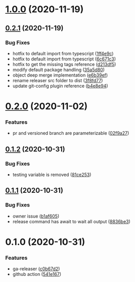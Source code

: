 # [1.0.0](https://github.com/justia/ga-releaser/compare/0.2.1...1.0.0) (2020-11-19)

## [0.2.1](https://github.com/justia/ga-releaser/compare/0.2.0...0.2.1) (2020-11-19)


### Bug Fixes

* hotfix to default import from typescript ([1ff4e9c](https://github.com/justia/ga-releaser/commit/1ff4e9c672c82be3cb7f6cac6e02b9d664077f22))
* hotfix to default import from typescript ([6c671c3](https://github.com/justia/ga-releaser/commit/6c671c3f71be7ba1ec863f0238145ee06e08985c))
* hotfix to get the missing tags reference ([d213df5](https://github.com/justia/ga-releaser/commit/d213df54fad20e110f3540b74dcddc10acb90f6d))
* modify default package handling ([35a5d80](https://github.com/justia/ga-releaser/commit/35a5d8024973c7069e2cfe6f30002fb971999d4d))
* object deep merge implementation ([e6b39ef](https://github.com/justia/ga-releaser/commit/e6b39ef320d64e47f62804fb66e68f0d86ccb12c))
* rename releaser src folder to dist ([3f8fd77](https://github.com/justia/ga-releaser/commit/3f8fd7789e5d39d6d12b7cc64233d403a5107aad))
* update git-config plugin reference ([b4e8e94](https://github.com/justia/ga-releaser/commit/b4e8e94bb1703f8e6363a2da1f9402efa5acf876))

# [0.2.0](https://github.com/justia/ga-releaser/compare/0.1.2...0.2.0) (2020-11-02)


### Features

* pr and versioned branch are parameterizable ([02f9a27](https://github.com/justia/ga-releaser/commit/02f9a27e71e73969d934577461ef931ae6ec03d7))

## [0.1.2](https://github.com/justia/ga-releaser/compare/0.1.1...0.1.2) (2020-10-31)


### Bug Fixes

* testing variable is removed ([81ce253](https://github.com/justia/ga-releaser/commit/81ce253922e9371ecca831063737d108ec569817))

## [0.1.1](https://github.com/justia/ga-releaser/compare/0.1.0...0.1.1) (2020-10-31)


### Bug Fixes

* owner issue ([b1af605](https://github.com/justia/ga-releaser/commit/b1af605f2dd39a018da23ce72497e628e2ce3180))
* release command has await to wait all output ([8836be3](https://github.com/justia/ga-releaser/commit/8836be31d547ad893798605d1006364f5fa8b000))

# 0.1.0 (2020-10-31)


### Features

* ga-releaser ([c0b67d2](https://github.com/justia/ga-releaser/commit/c0b67d2c31936ecedbd56a03f16999b76e21a204))
* github action ([541e167](https://github.com/justia/ga-releaser/commit/541e167a2bbfa96238a889b6f00ab4dc83ddec50))

